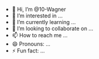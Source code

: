 - 👋 Hi, I’m @10-Wagner
- 👀 I’m interested in ...
- 🌱 I’m currently learning ...
- 💞️ I’m looking to collaborate on ...
- 📫 How to reach me ...
- 😄 Pronouns: ...
- ⚡ Fun fact: ...

<!---
10-Wagner/10-Wagner is a ✨ special ✨ repository because its `README.md` (this file) appears on your GitHub profile.
You can click the Preview link to take a look at your changes.
--->
